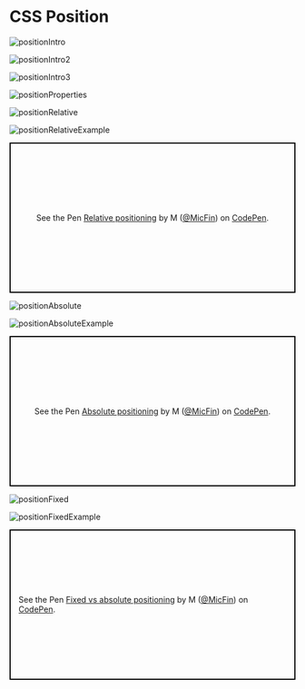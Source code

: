 # CSS Position

![positionIntro](positionIntro.png)

![positionIntro2](positionIntro2.png)

![positionIntro3](positionIntro3.png)

![positionProperties](positionProperties.png)

![positionRelative](positionRelative.png)

![positionRelativeExample](positionRelativeExample.png)

<p class="codepen" data-height="265" data-theme-id="0" data-default-tab="html,result" data-user="MicFin" data-slug-hash="ZWzxWx" style="height: 265px; box-sizing: border-box; display: flex; align-items: center; justify-content: center; border: 2px solid black; margin: 1em 0; padding: 1em;" data-pen-title="Relative positioning">
  <span>See the Pen <a href="https://codepen.io/MicFin/pen/ZWzxWx/">
  Relative positioning</a> by M (<a href="https://codepen.io/MicFin">@MicFin</a>)
  on <a href="https://codepen.io">CodePen</a>.</span>
</p>
<script async src="https://static.codepen.io/assets/embed/ei.js"></script>

![positionAbsolute](positionAbsolute.png)

![positionAbsoluteExample](positionAbsoluteExample.png)

<p class="codepen" data-height="265" data-theme-id="0" data-default-tab="html,result" data-user="MicFin" data-slug-hash="grYeMP" style="height: 265px; box-sizing: border-box; display: flex; align-items: center; justify-content: center; border: 2px solid black; margin: 1em 0; padding: 1em;" data-pen-title="Absolute positioning">
  <span>See the Pen <a href="https://codepen.io/MicFin/pen/grYeMP/">
  Absolute positioning</a> by M (<a href="https://codepen.io/MicFin">@MicFin</a>)
  on <a href="https://codepen.io">CodePen</a>.</span>
</p>
<script async src="https://static.codepen.io/assets/embed/ei.js"></script>

![positionFixed](positionFixed.png)

![positionFixedExample](positionFixedExample.png)

<p class="codepen" data-height="265" data-theme-id="0" data-default-tab="html,result" data-user="MicFin" data-slug-hash="bpbveg" style="height: 265px; box-sizing: border-box; display: flex; align-items: center; justify-content: center; border: 2px solid black; margin: 1em 0; padding: 1em;" data-pen-title="Fixed vs absolute positioning">
  <span>See the Pen <a href="https://codepen.io/MicFin/pen/bpbveg/">
  Fixed vs absolute positioning</a> by M (<a href="https://codepen.io/MicFin">@MicFin</a>)
  on <a href="https://codepen.io">CodePen</a>.</span>
</p>
<script async src="https://static.codepen.io/assets/embed/ei.js"></script>